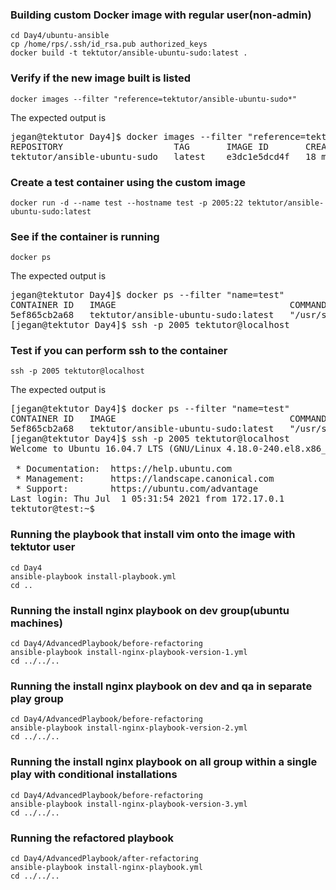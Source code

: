 ### Building custom Docker image with regular user(non-admin)
```
cd Day4/ubuntu-ansible
cp /home/rps/.ssh/id_rsa.pub authorized_keys
docker build -t tektutor/ansible-ubuntu-sudo:latest .
```

### Verify if the new image built is listed
```
docker images --filter "reference=tektutor/ansible-ubuntu-sudo*"
```
The expected output is
<pre>
jegan@tektutor Day4]$ docker images --filter "reference=tektutor/ansible-ubuntu-sudo*"
REPOSITORY                     TAG       IMAGE ID       CREATED          SIZE
tektutor/ansible-ubuntu-sudo   latest    e3dc1e5dcd4f   18 minutes ago   222MB
</pre>

### Create a test container using the custom image
```
docker run -d --name test --hostname test -p 2005:22 tektutor/ansible-ubuntu-sudo:latest 
```

### See if the container is running
```
docker ps
```
The expected output is
<pre>
jegan@tektutor Day4]$ docker ps --filter "name=test"
CONTAINER ID   IMAGE                                 COMMAND               CREATED          STATUS          PORTS                                           NAMES
5ef865cb2a68   tektutor/ansible-ubuntu-sudo:latest   "/usr/sbin/sshd -D"   11 minutes ago   Up 11 minutes   80/tcp, 0.0.0.0:2005->22/tcp, :::2005->22/tcp   test
[jegan@tektutor Day4]$ ssh -p 2005 tektutor@localhost
</pre>

### Test if you can perform ssh to the container
```
ssh -p 2005 tektutor@localhost
```
The expected output is
<pre>
[jegan@tektutor Day4]$ docker ps --filter "name=test"
CONTAINER ID   IMAGE                                 COMMAND               CREATED          STATUS          PORTS                                           NAMES
5ef865cb2a68   tektutor/ansible-ubuntu-sudo:latest   "/usr/sbin/sshd -D"   11 minutes ago   Up 11 minutes   80/tcp, 0.0.0.0:2005->22/tcp, :::2005->22/tcp   test
[jegan@tektutor Day4]$ ssh -p 2005 tektutor@localhost
Welcome to Ubuntu 16.04.7 LTS (GNU/Linux 4.18.0-240.el8.x86_64 x86_64)

 * Documentation:  https://help.ubuntu.com
 * Management:     https://landscape.canonical.com
 * Support:        https://ubuntu.com/advantage
Last login: Thu Jul  1 05:31:54 2021 from 172.17.0.1
tektutor@test:~$ 
</pre>

### Running the playbook that install vim onto the image with tektutor user
```
cd Day4
ansible-playbook install-playbook.yml
cd ..
```

### Running the install nginx playbook on dev group(ubuntu machines)
```
cd Day4/AdvancedPlaybook/before-refactoring
ansible-playbook install-nginx-playbook-version-1.yml
cd ../../..
```

### Running the install nginx playbook on dev and qa in separate play group
```
cd Day4/AdvancedPlaybook/before-refactoring
ansible-playbook install-nginx-playbook-version-2.yml
cd ../../..
```

### Running the install nginx playbook on all group within a single play with conditional installations
```
cd Day4/AdvancedPlaybook/before-refactoring
ansible-playbook install-nginx-playbook-version-3.yml
cd ../../..
```

### Running the refactored playbook
```
cd Day4/AdvancedPlaybook/after-refactoring
ansible-playbook install-nginx-playbook.yml
cd ../../..
```
